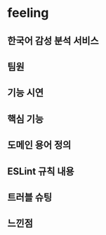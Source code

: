 # feeling

## 한국어 감성 분석 서비스

## 팀원

## 기능 시연

## 핵심 기능

## 도메인 용어 정의

## ESLint 규칙 내용

## 트러블 슈팅

## 느낀점
